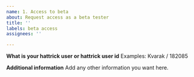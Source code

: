 ```yaml
---
name: 1. Access to beta
about: Request access as a beta tester
title: ''
labels: beta access
assignees: ''

---
```


**What is your hattrick user or hattrick user id**
Examples: Kvarak / 182085

**Additional information**
Add any other information you want here.
